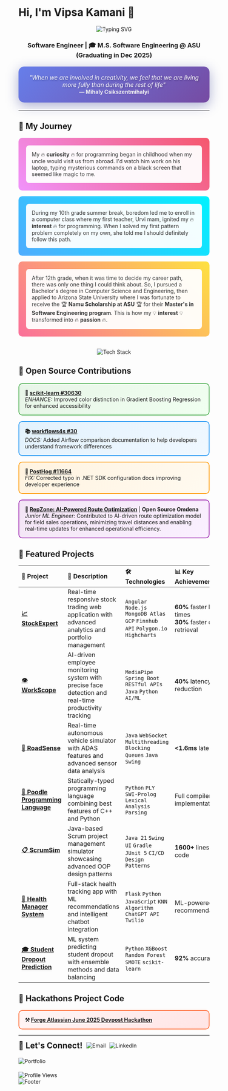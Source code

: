 # Hi, I'm Vipsa Kamani 👋

<div align="center">
  <img src="https://readme-typing-svg.demolab.com?font=Fira+Code&size=24&duration=3000&pause=1000&color=2E9EF7&center=true&vCenter=true&width=600&lines=Software+Engineer+%7C+ML+Enthusiast;Master's+Student+at+ASU;Open+Source+Contributor;Problem+Solver+%26+Innovator" alt="Typing SVG" />
</div>

<div align="center">
  <h3> <strong>Software Engineer</strong> | 🎓 <strong>M.S. Software Engineering @ ASU (Graduating in Dec 2025)</strong></h3>
  
  <div style="background: linear-gradient(135deg, #667eea 0%, #764ba2 100%); padding: 20px; border-radius: 15px; margin: 20px 0; box-shadow: 0 8px 32px 0 rgba(31, 38, 135, 0.37);">
    <em style="color: white; font-size: 1.1em; text-shadow: 2px 2px 4px rgba(0,0,0,0.3);">
      "When we are involved in creativity, we feel that we are living more fully than during the rest of life"
    </em>
    <br>
    <strong style="color: #f0f0f0;">— Mihaly Csikszentmihalyi</strong>
  </div>
</div>

---
## 🌼 My Journey

<div style="position: relative; padding: 20px; background: linear-gradient(45deg, #f093fb 0%, #f5576c 100%); border-radius: 10px; margin: 15px 0;">
  <div style="background: rgba(255,255,255,0.95); padding: 15px; border-radius: 8px; color: #333;">
    My 🔥 <strong>curiosity</strong> 🔥 for programming began in childhood when my uncle would visit us from abroad. I'd watch him work on his laptop, typing mysterious commands on a black screen that seemed like magic to me.
  </div>
</div>

<div style="position: relative; padding: 20px; background: linear-gradient(45deg, #4facfe 0%, #00f2fe 100%); border-radius: 10px; margin: 15px 0;">
  <div style="background: rgba(255,255,255,0.95); padding: 15px; border-radius: 8px; color: #333;">
    During my 10th grade summer break, boredom led me to enroll in a computer class where my first teacher, Urvi mam, ignited my 🔥 <strong>interest</strong> 🔥 for programming. When I solved my first pattern problem completely on my own, she told me I should definitely follow this path.
  </div>
</div>

<div style="position: relative; padding: 20px; background: linear-gradient(45deg, #fa709a 0%, #fee140 100%); border-radius: 10px; margin: 15px 0;">
  <div style="background: rgba(255,255,255,0.95); padding: 15px; border-radius: 8px; color: #333;">
    After 12th grade, when it was time to decide my career path, there was only one thing I could think about. So, I pursued a Bachelor's degree in Computer Science and Engineering, then applied to Arizona State University where I was fortunate to receive the 🏆 <strong>Namu Scholarship at ASU</strong> 🏆 for their <strong>Master's in Software Engineering program</strong>. This is how my 💡 <strong>interest</strong> 💡 transformed into 🔥 <strong>passion</strong> 🔥.
  </div>
</div>
<br>
<div align="center">
  <img src="https://skillicons.dev/icons?i=python,java,javascript,html,css,react,nodejs,flask,docker,github,vscode,mysql,mongodb,aws,gcp" alt="Tech Stack" />
</div>

## 🌼 Open Source Contributions

<div style="display: grid; gap: 15px; margin: 20px 0;">

<div style="border: 2px solid #4CAF50; border-radius: 10px; padding: 15px; background: linear-gradient(135deg, #e8f5e8, #f0fff0);">
  <strong>🔬 <a href="https://github.com/scikit-learn/scikit-learn/commit/e520b8bf5b2629c376f264b61d6798c43e91ea6c">scikit-learn #30630</a></strong><br>
  <em>ENHANCE:</em> Improved color distinction in Gradient Boosting Regression for enhanced accessibility
</div>

<div style="border: 2px solid #2196F3; border-radius: 10px; padding: 15px; background: linear-gradient(135deg, #e3f2fd, #f0f8ff);">
  <strong>📚 <a href="https://github.com/business4s/workflows4s/pull/30">workflows4s #30</a></strong><br>
  <em>DOCS:</em> Added Airflow comparison documentation to help developers understand framework differences
</div>

<div style="border: 2px solid #FF9800; border-radius: 10px; padding: 15px; background: linear-gradient(135deg, #fff3e0, #fffaf0);">
  <strong>🐛 <a href="https://github.com/PostHog/posthog.com/pull/11664">PostHog #11664</a></strong><br>
  <em>FIX:</em> Corrected typo in .NET SDK configuration docs improving developer experience
</div>

<div style="border: 2px solid #9C27B0; border-radius: 10px; padding: 15px; background: linear-gradient(135deg, #f3e5f5, #faf0ff);">
  <strong>🤖 <a href="https://www.omdena.com/chapter-challenges/">RepZone: AI-Powered Route Optimization</a></strong> | <strong>Open Source Omdena</strong><br>
  <em>Junior ML Engineer:</em> Contributed to AI-driven route optimization model for field sales operations, minimizing travel distances and enabling real-time updates for enhanced operational efficiency.
</div>

</div>

## 🌼 Featured Projects

<div align="center">

| 🚀 **Project** | 📝 **Description** | 🛠️ **Technologies** | 📊 **Key Achievement** |
|:---|:---|:---|:---|
| **[📈 StockExpert](https://github.com/vive12345/StockExpert)** | Real-time responsive stock trading web application with advanced analytics and portfolio management | `Angular` `Node.js` `MongoDB Atlas` `GCP` `Finnhub API` `Polygon.io` `Highcharts` | **60%** faster load times<br>**30%** faster data retrieval |
| **[👁️ WorkScope](https://github.com/vive12345/WorkScope)** | AI-driven employee monitoring system with precise face detection and real-time productivity tracking | `MediaPipe` `Spring Boot` `RESTful APIs` `Java` `Python` `AI/ML` | **40%** latency reduction |
| **[🚗 RoadSense](https://github.com/vive12345/RoadSense)** | Real-time autonomous vehicle simulator with ADAS features and advanced sensor data analysis | `Java` `WebSocket` `Multithreading` `Blocking Queues` `Java Swing` | **<1.6ms** latency |
| **[🐩 Poodle Programming Language](https://github.com/vive12345/Poodle-The-Programming-Language-)** | Statically-typed programming language combining best features of C++ and Python | `Python` `PLY` `SWI-Prolog` `Lexical Analysis` `Parsing` | Full compiler implementation |
| **[📋 ScrumSim](https://github.com/vive12345/Scrum-Simulator-Project)** | Java-based Scrum project management simulator showcasing advanced OOP design patterns | `Java 21` `Swing UI` `Gradle` `JUnit 5` `CI/CD` `Design Patterns` | **1600+** lines of code |
| **[🏥 Health Manager System](https://github.com/vive12345/Health-Manager-system)** | Full-stack health tracking app with ML recommendations and intelligent chatbot integration | `Flask` `Python` `JavaScript` `KNN Algorithm` `ChatGPT API` `Twilio` | ML-powered recommendations |
| **[🎓 Student Dropout Prediction](https://github.com/vive12345/Predicting-Student-Dropout-and-Academic-Success-)** | ML system predicting student dropout with ensemble methods and data balancing | `Python` `XGBoost` `Random Forest` `SMOTE` `scikit-learn` | **92%** accuracy |

</div>

## 🌼 Hackathons Project Code

<div style="border: 2px solid #FF6B35; border-radius: 10px; padding: 15px; background: linear-gradient(135deg, #fff5f5, #ffe5e5); margin: 15px 0;">
  <strong>⚒️ <a href="https://github.com/vive12345/Atlassian-forge-quest-hackathon">Forge Atlassian June 2025 Devpost Hackathon</a></strong>
</div>

---
<div style="display: flex; align-items: center; gap: 10px;">
  <h2 style="margin: 0;">🌼  Let's Connect!</h2>
  <a href="mailto:vipsakamani11@gmail.com" style="text-decoration: none;">
    <img src="https://img.shields.io/badge/Email-D14836?style=for-the-badge&logo=gmail&logoColor=white" alt="Email" />
  </a>
  <a href="https://linkedin.com/in/vipsa-kamani" style="text-decoration: none;">
    <img src="https://img.shields.io/badge/LinkedIn-0077B5?style=for-the-badge&logo=linkedin&logoColor=white" alt="LinkedIn" />
  </a>
</div>

<div style="margin-top: 20px;">
  <a href="https://github.com/vive12345" style="text-decoration: none;">
    <img src="https://img.shields.io/badge/Portfolio-000000?style=for-the-badge&logo=github&logoColor=white" alt="Portfolio" />
  </a>
</div>

<div style="margin-top: 20px;">
  <img src="https://komarev.com/ghpvc/?username=vive12345&color=blueviolet&style=for-the-badge" alt="Profile Views" />
</div>

<div>
  <img src="https://capsule-render.vercel.app/api?type=waving&color=gradient&height=100&section=footer" alt="Footer" />
</div>
